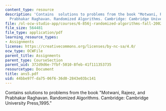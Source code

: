 ```yaml
---
content_type: resource
description: 'Contains  solutions to problems from the book "Motwani, Rajeez, and
  Prabhakar Raghavan. Randomized Algorithms. Cambridge: Cambridge University Press,1995."'
file: /ol-ocw-studio-app/courses/6-856j-randomized-algorithms-fall-2002/44bbe97fda7506f636d02843e03bc141_ans5.pdf
file_size: 564481
file_type: application/pdf
learning_resource_types:
- Assignments
license: https://creativecommons.org/licenses/by-nc-sa/4.0/
ocw_type: OCWFile
parent_title: Assignments
parent_type: CourseSection
parent_uid: 372d9d6e-7fbf-5010-8feb-41f111353735
resourcetype: Document
title: ans5.pdf
uid: 44bbe97f-da75-06f6-36d0-2843e03bc141
---
```

Contains  solutions to problems from the book "Motwani, Rajeez, and Prabhakar Raghavan. Randomized Algorithms. Cambridge: Cambridge University Press,1995."